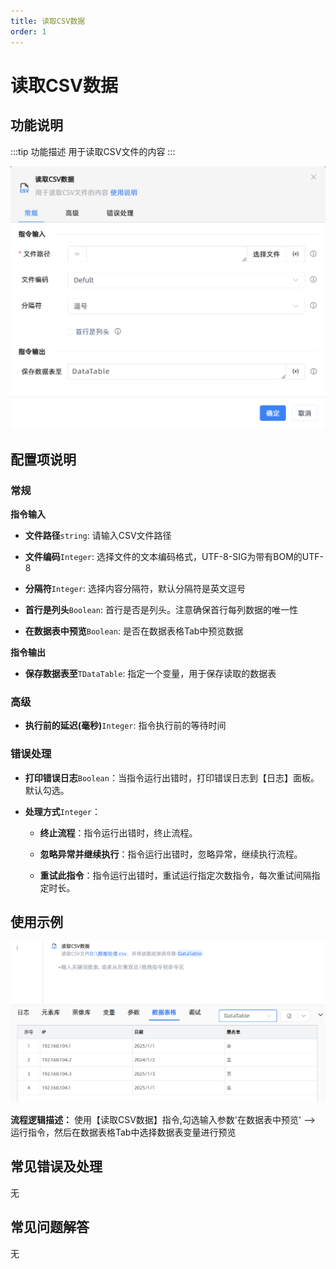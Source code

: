 ```yaml
---
title: 读取CSV数据
order: 1
---
```


# 读取CSV数据

## 功能说明

:::tip 功能描述
用于读取CSV文件的内容
:::

![读取CSV数据](../../../assets/读取CSV数据_command.png)

## 配置项说明

### 常规

**指令输入**

- **文件路径**`string`: 请输入CSV文件路径

- **文件编码**`Integer`: 选择文件的文本编码格式，UTF-8-SIG为带有BOM的UTF-8

- **分隔符**`Integer`: 选择内容分隔符，默认分隔符是英文逗号

- **首行是列头**`Boolean`: 首行是否是列头。注意确保首行每列数据的唯一性

- **在数据表中预览**`Boolean`: 是否在数据表格Tab中预览数据


**指令输出**

- **保存数据表至**`TDataTable`: 指定一个变量，用于保存读取的数据表

### 高级

- **执行前的延迟(毫秒)**`Integer`: 指令执行前的等待时间

### 错误处理

- **打印错误日志**`Boolean`：当指令运行出错时，打印错误日志到【日志】面板。默认勾选。

- **处理方式**`Integer`：

    - **终止流程**：指令运行出错时，终止流程。

    - **忽略异常并继续执行**：指令运行出错时，忽略异常，继续执行流程。

    - **重试此指令**：指令运行出错时，重试运行指定次数指令，每次重试间隔指定时长。

## 使用示例

![读取CSV数据](../../../assets/读取CSV数据_demo.png)

**流程逻辑描述：** 使用【读取CSV数据】指令,勾选输入参数'在数据表中预览' --> 运行指令，然后在数据表格Tab中选择数据表变量进行预览

## 常见错误及处理

无

## 常见问题解答

无


